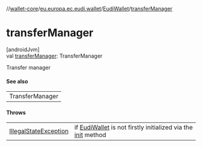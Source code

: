 //[wallet-core](../../../index.md)/[eu.europa.ec.eudi.wallet](../index.md)/[EudiWallet](index.md)/[transferManager](transfer-manager.md)

# transferManager

[androidJvm]\
val [transferManager](transfer-manager.md): TransferManager

Transfer manager

#### See also

| |
|---|
| TransferManager |

#### Throws

| | |
|---|---|
| [IllegalStateException](https://kotlinlang.org/api/latest/jvm/stdlib/kotlin/-illegal-state-exception/index.html) | if [EudiWallet](index.md) is not firstly initialized via the [init](init.md) method |
